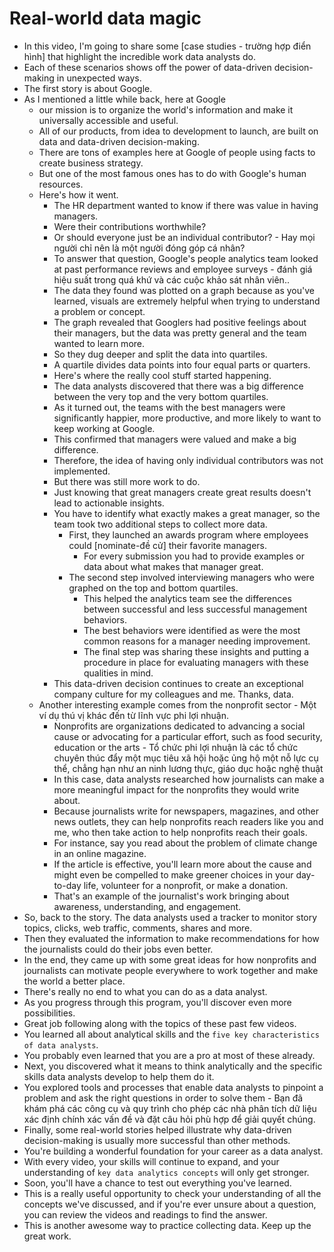 # Real-world data magic

- In this video, I'm going to share some [case studies - trường hợp điển hình] that highlight the incredible work data analysts do.
- Each of these scenarios shows off the power of data-driven decision-making in unexpected ways.
- The first story is about Google.
- As I mentioned a little while back, here at Google
  - our mission is to organize the world's information and make it universally accessible and useful.
  - All of our products, from idea to development to launch, are built on data and data-driven decision-making.
  - There are tons of examples here at Google of people using facts to create business strategy.
  - But one of the most famous ones has to do with Google's human resources.
  - Here's how it went.
    - The HR department wanted to know if there was value in having managers.
    - Were their contributions worthwhile?
    - Or should everyone just be an individual contributor? - Hay mọi người chỉ nên là một người đóng góp cá nhân?
    - To answer that question, Google's people analytics team looked at past performance reviews and employee surveys - đánh giá hiệu suất trong quá khứ và các cuộc khảo sát nhân viên..
    - The data they found was plotted on a graph because as you've learned, visuals are extremely helpful when trying to understand a problem or concept.
    - The graph revealed that Googlers had positive feelings about their managers, but the data was pretty general and the team wanted to learn more.
    - So they dug deeper and split the data into quartiles.
    - A quartile divides data points into four equal parts or quarters.
    - Here's where the really cool stuff started happening.
    - The data analysts discovered that there was a big difference between the very top and the very bottom quartiles.
    - As it turned out, the teams with the best managers were significantly happier, more productive, and more likely to want to keep working at Google.
    - This confirmed that managers were valued and make a big difference.
    - Therefore, the idea of having only individual contributors was not implemented.
    - But there was still more work to do.
    - Just knowing that great managers create great results doesn't lead to actionable insights.
    - You have to identify what exactly makes a great manager, so the team took two additional steps to collect more data.
      - First, they launched an awards program where employees could [nominate-đề cử] their favorite managers.
        - For every submission you had to provide examples or data about what makes that manager great.
      - The second step involved interviewing managers who were graphed on the top and bottom quartiles.
        - This helped the analytics team see the differences between successful and less successful management behaviors.
        - The best behaviors were identified as were the most common reasons for a manager needing improvement.
        - The final step was sharing these insights and putting a procedure in place for evaluating managers with these qualities in mind.
    - This data-driven decision continues to create an exceptional company culture for my colleagues and me. Thanks, data.
  - Another interesting example comes from the nonprofit sector - Một ví dụ thú vị khác đến từ lĩnh vực phi lợi nhuận.
    - Nonprofits are organizations dedicated to advancing a social cause or advocating for a particular effort, such as food security, education or the arts - Tổ chức phi lợi nhuận là các tổ chức chuyên thúc đẩy một mục tiêu xã hội hoặc ủng hộ một nỗ lực cụ thể, chẳng hạn như an ninh lương thực, giáo dục hoặc nghệ thuật
    - In this case, data analysts researched how journalists can make a more meaningful impact for the nonprofits they would write about.
    - Because journalists write for newspapers, magazines, and other news outlets, they can help nonprofits reach readers like you and me, who then take action to help nonprofits reach their goals.
    - For instance, say you read about the problem of climate change in an online magazine.
    - If the article is effective, you'll learn more about the cause and might even be compelled to make greener choices in your day-to-day life, volunteer for a nonprofit, or make a donation.
    - That's an example of the journalist's work bringing about awareness, understanding, and engagement.
- So, back to the story. The data analysts used a tracker to monitor story topics, clicks, web traffic, comments, shares and more.
- Then they evaluated the information to make recommendations for how the journalists could do their jobs even better.
- In the end, they came up with some great ideas for how nonprofits and journalists can motivate people everywhere to work together and make the world a better place.
- There's really no end to what you can do as a data analyst.
- As you progress through this program, you'll discover even more possibilities.
- Great job following along with the topics of these past few videos.
- You learned all about analytical skills and the `five key characteristics of data analysts`.
- You probably even learned that you are a pro at most of these already.
- Next, you discovered what it means to think analytically and the specific skills data analysts develop to help them do it.
- You explored tools and processes that enable data analysts to pinpoint a problem and ask the right questions in order to solve them - Bạn đã khám phá các công cụ và quy trình cho phép các nhà phân tích dữ liệu xác định chính xác vấn đề và đặt câu hỏi phù hợp để giải quyết chúng.
- Finally, some real-world stories helped illustrate why data-driven decision-making is usually more successful than other methods.
- You're building a wonderful foundation for your career as a data analyst.
- With every video, your skills will continue to expand, and your understanding of `key data analytics concepts` will only get stronger.
- Soon, you'll have a chance to test out everything you've learned.
- This is a really useful opportunity to check your understanding of all the concepts we've discussed, and if you're ever unsure about a question, you can review the videos and readings to find the answer.
- This is another awesome way to practice collecting data. Keep up the great work.
